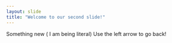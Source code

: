 ```yaml
---
layout: slide
title: "Welcome to our second slide!"
---
```

Something new ( I am being literal)
Use the left arrow to go back!